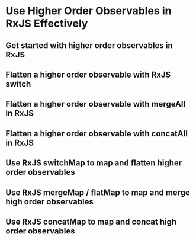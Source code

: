 # Use Higher Order Observables in RxJS Effectively

## Get started with higher order observables in RxJS
## Flatten a higher order observable with RxJS switch
## Flatten a higher order observable with mergeAll in RxJS
## Flatten a higher order observable with concatAll in RxJS
## Use RxJS switchMap to map and flatten higher order observables
## Use RxJS mergeMap / flatMap to map and merge high order observables
## Use RxJS concatMap to map and concat high order observables